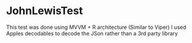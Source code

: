 # JohnLewisTest

This test was done using MVVM + R architecture (Similar to Viper)
I used Apples decodables to decode the JSon rather than a 3rd party library
